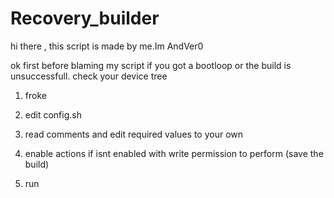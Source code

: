 # Recovery_builder

hi there , this script is made by me.Im AndVer0

ok first before blaming my script if you got a bootloop or the build is unsuccessfull. check your device tree

1) froke

2) edit config.sh

3) read comments and edit required values to your own

4) enable actions if isnt enabled with write permission to perform (save the build)

5) run
